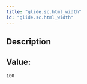 ```yaml
---
title: "glide.sc.html_width"
id: "glide.sc.html_width"
---
```

## Description



## Value: 
```
100
```
